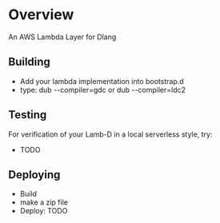 # Overview

An AWS Lambda Layer for Dlang

## Building

- Add your lambda implementation into bootstrap.d
- type: dub --compiler=gdc or dub --compiler=ldc2

## Testing

For verification of your Lamb-D in a local serverless style, try:

- TODO

## Deploying

- Build
- make a zip file
- Deploy: TODO
